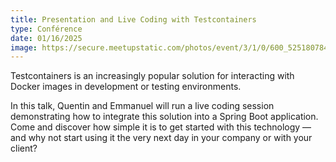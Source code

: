 ```yaml
---
title: Presentation and Live Coding with Testcontainers
type: Conférence
date: 01/16/2025
image: https://secure.meetupstatic.com/photos/event/3/1/0/600_525180784.webp?w=384
---
```


Testcontainers is an increasingly popular solution for interacting with Docker images in development or testing environments.

In this talk, Quentin and Emmanuel will run a live coding session demonstrating how to integrate this solution into a Spring Boot application. Come and discover how simple it is to get started with this technology — and why not start using it the very next day in your company or with your client?
